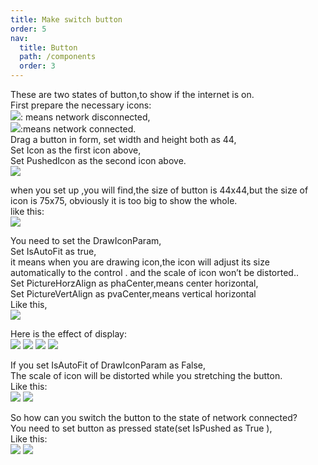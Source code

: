 ```yaml
---
title: Make switch button
order: 5
nav:
  title: Button
  path: /components
  order: 3
---
```


These are two states of button,to show if the internet is on.  
First prepare the necessary icons:  
![](<http://www.orangeui.cn/orangeuiblog/OrangeUI/2.2.OrangeUI%E6%8E%A7%E4%BB%B6%E4%BD%BF%E7%94%A8%E8%AF%B4%E6%98%8E(%E6%8C%89%E9%92%AE%E6%8E%A7%E4%BB%B6Button)(%E7%A4%BA%E4%BE%8B2%20%E5%BC%80%E5%85%B3%E6%8C%89%E9%92%AE).files/image001.png>): means network disconnected,  
![](<http://www.orangeui.cn/orangeuiblog/OrangeUI/2.2.OrangeUI%E6%8E%A7%E4%BB%B6%E4%BD%BF%E7%94%A8%E8%AF%B4%E6%98%8E(%E6%8C%89%E9%92%AE%E6%8E%A7%E4%BB%B6Button)(%E7%A4%BA%E4%BE%8B2%20%E5%BC%80%E5%85%B3%E6%8C%89%E9%92%AE).files/image003.png>):means network connected.  
Drag a button in form, set width and height both as 44,  
Set Icon as the first icon above,  
Set PushedIcon as the second icon above.  
![](<http://www.orangeui.cn/orangeuiblog/OrangeUI/2.2.OrangeUI%E6%8E%A7%E4%BB%B6%E4%BD%BF%E7%94%A8%E8%AF%B4%E6%98%8E(%E6%8C%89%E9%92%AE%E6%8E%A7%E4%BB%B6Button)(%E7%A4%BA%E4%BE%8B2%20%E5%BC%80%E5%85%B3%E6%8C%89%E9%92%AE).files/image005.png>)

when you set up ,you will find,the size of button is 44x44,but the size of icon is 75x75, obviously it is too big to show the whole.  
like this:  
![](<http://www.orangeui.cn/orangeuiblog/OrangeUI/2.2.OrangeUI%E6%8E%A7%E4%BB%B6%E4%BD%BF%E7%94%A8%E8%AF%B4%E6%98%8E(%E6%8C%89%E9%92%AE%E6%8E%A7%E4%BB%B6Button)(%E7%A4%BA%E4%BE%8B2%20%E5%BC%80%E5%85%B3%E6%8C%89%E9%92%AE).files/image007.png>)

You need to set the DrawIconParam,  
Set IsAutoFit as true,  
it means when you are drawing icon,the icon will adjust its size automatically to the control . and the scale of icon won’t be distorted..  
Set PictureHorzAlign as phaCenter,means center horizontal,  
Set PictureVertAlign as pvaCenter,means vertical horizontal  
Like this,  
![](<http://www.orangeui.cn/orangeuiblog/OrangeUI/2.2.OrangeUI%E6%8E%A7%E4%BB%B6%E4%BD%BF%E7%94%A8%E8%AF%B4%E6%98%8E(%E6%8C%89%E9%92%AE%E6%8E%A7%E4%BB%B6Button)(%E7%A4%BA%E4%BE%8B2%20%E5%BC%80%E5%85%B3%E6%8C%89%E9%92%AE).files/image009.png>)

Here is the effect of display:  
![](<http://www.orangeui.cn/orangeuiblog/OrangeUI/2.2.OrangeUI%E6%8E%A7%E4%BB%B6%E4%BD%BF%E7%94%A8%E8%AF%B4%E6%98%8E(%E6%8C%89%E9%92%AE%E6%8E%A7%E4%BB%B6Button)(%E7%A4%BA%E4%BE%8B2%20%E5%BC%80%E5%85%B3%E6%8C%89%E9%92%AE).files/image011.png>)
![](<http://www.orangeui.cn/orangeuiblog/OrangeUI/2.2.OrangeUI%E6%8E%A7%E4%BB%B6%E4%BD%BF%E7%94%A8%E8%AF%B4%E6%98%8E(%E6%8C%89%E9%92%AE%E6%8E%A7%E4%BB%B6Button)(%E7%A4%BA%E4%BE%8B2%20%E5%BC%80%E5%85%B3%E6%8C%89%E9%92%AE).files/image013.png>)
![](<http://www.orangeui.cn/orangeuiblog/OrangeUI/2.2.OrangeUI%E6%8E%A7%E4%BB%B6%E4%BD%BF%E7%94%A8%E8%AF%B4%E6%98%8E(%E6%8C%89%E9%92%AE%E6%8E%A7%E4%BB%B6Button)(%E7%A4%BA%E4%BE%8B2%20%E5%BC%80%E5%85%B3%E6%8C%89%E9%92%AE).files/image015.png>)
![](<http://www.orangeui.cn/orangeuiblog/OrangeUI/2.2.OrangeUI%E6%8E%A7%E4%BB%B6%E4%BD%BF%E7%94%A8%E8%AF%B4%E6%98%8E(%E6%8C%89%E9%92%AE%E6%8E%A7%E4%BB%B6Button)(%E7%A4%BA%E4%BE%8B2%20%E5%BC%80%E5%85%B3%E6%8C%89%E9%92%AE).files/image017.png>)

If you set IsAutoFit of DrawIconParam as False,  
The scale of icon will be distorted while you stretching the button.  
Like this:  
![](<http://www.orangeui.cn/orangeuiblog/OrangeUI/2.2.OrangeUI%E6%8E%A7%E4%BB%B6%E4%BD%BF%E7%94%A8%E8%AF%B4%E6%98%8E(%E6%8C%89%E9%92%AE%E6%8E%A7%E4%BB%B6Button)(%E7%A4%BA%E4%BE%8B2%20%E5%BC%80%E5%85%B3%E6%8C%89%E9%92%AE).files/image019.png>)
![](<http://www.orangeui.cn/orangeuiblog/OrangeUI/2.2.OrangeUI%E6%8E%A7%E4%BB%B6%E4%BD%BF%E7%94%A8%E8%AF%B4%E6%98%8E(%E6%8C%89%E9%92%AE%E6%8E%A7%E4%BB%B6Button)(%E7%A4%BA%E4%BE%8B2%20%E5%BC%80%E5%85%B3%E6%8C%89%E9%92%AE).files/image021.png>)

So how can you switch the button to the state of network connected?  
You need to set button as pressed state(set IsPushed as True ),  
Like this:  
![](<http://www.orangeui.cn/orangeuiblog/OrangeUI/2.2.OrangeUI%E6%8E%A7%E4%BB%B6%E4%BD%BF%E7%94%A8%E8%AF%B4%E6%98%8E(%E6%8C%89%E9%92%AE%E6%8E%A7%E4%BB%B6Button)(%E7%A4%BA%E4%BE%8B2%20%E5%BC%80%E5%85%B3%E6%8C%89%E9%92%AE).files/image023.png>)
![](<http://www.orangeui.cn/orangeuiblog/OrangeUI/2.2.OrangeUI%E6%8E%A7%E4%BB%B6%E4%BD%BF%E7%94%A8%E8%AF%B4%E6%98%8E(%E6%8C%89%E9%92%AE%E6%8E%A7%E4%BB%B6Button)(%E7%A4%BA%E4%BE%8B2%20%E5%BC%80%E5%85%B3%E6%8C%89%E9%92%AE).files/image025.png>)
